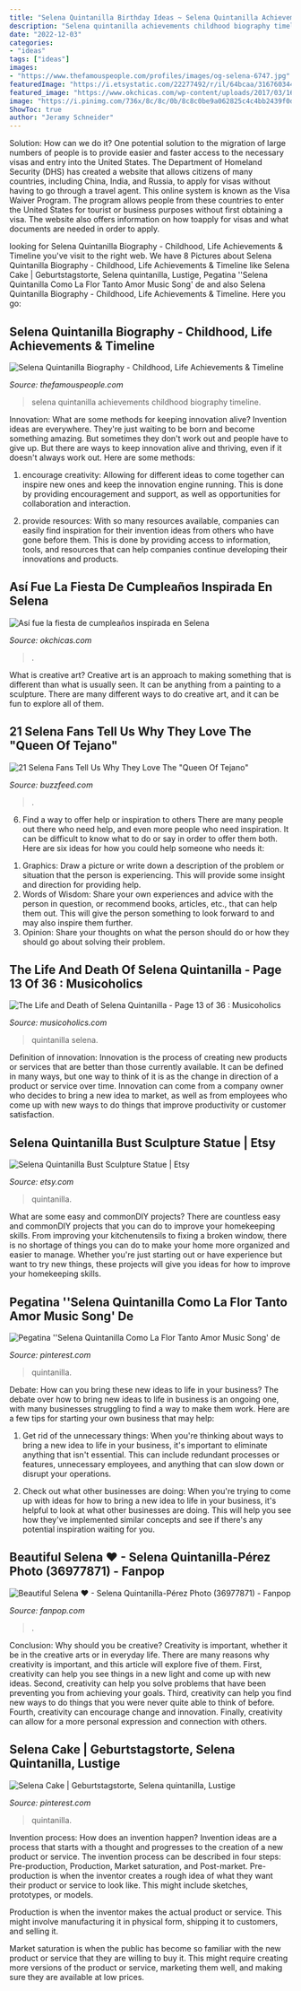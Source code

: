```yaml
---
title: "Selena Quintanilla Birthday Ideas ~ Selena Quintanilla Achievements Childhood Biography Timeline"
description: "Selena quintanilla achievements childhood biography timeline"
date: "2022-12-03"
categories:
- "ideas"
tags: ["ideas"]
images:
- "https://www.thefamouspeople.com/profiles/images/og-selena-6747.jpg"
featuredImage: "https://i.etsystatic.com/22277492/r/il/64bcaa/3167603449/il_fullxfull.3167603449_8d9r.jpg"
featured_image: "https://www.okchicas.com/wp-content/uploads/2017/03/16711706_10206363572927745_2446627955207932949_n.jpg"
image: "https://i.pinimg.com/736x/8c/8c/0b/8c8c0be9a062825c4c4bb2439f0d9b7c.jpg"
ShowToc: true
author: "Jeramy Schneider"
---
```



Solution: How can we do it?
One potential solution to the migration of large numbers of people is to provide easier and faster access to the necessary visas and entry into the United States. The Department of Homeland Security (DHS) has created a website that allows citizens of many countries, including China, India, and Russia, to apply for visas without having to go through a travel agent. This online system is known as the Visa Waiver Program. The program allows people from these countries to enter the United States for tourist or business purposes without first obtaining a visa. The website also offers information on how toapply for visas and what documents are needed in order to apply.

	

		
looking for Selena Quintanilla Biography - Childhood, Life Achievements &amp; Timeline you've visit to the right web. We have 8 Pictures about Selena Quintanilla Biography - Childhood, Life Achievements &amp; Timeline like Selena Cake | Geburtstagstorte, Selena quintanilla, Lustige, Pegatina &#039;&#039;Selena Quintanilla Como La Flor Tanto Amor Music Song&#039; de and also Selena Quintanilla Biography - Childhood, Life Achievements &amp; Timeline. Here you go:
		
    
## Selena Quintanilla Biography - Childhood, Life Achievements &amp; Timeline

<img loading=lazy src="https://www.thefamouspeople.com/profiles/images/og-selena-6747.jpg" onerror="this.onerror=null;this.src='https://tse4.mm.bing.net/th?id=OIP.0OSOpBQ-_-oeFvMQy2R04QHaD4&amp;pid=15.1';" alt="Selena Quintanilla Biography - Childhood, Life Achievements &amp; Timeline">

_Source: thefamouspeople.com_

>selena quintanilla achievements childhood biography timeline. 

	

Innovation: What are some methods for keeping innovation alive?
Invention ideas are everywhere. They're just waiting to be born and become something amazing. But sometimes they don't work out and people have to give up. But there are ways to keep innovation alive and thriving, even if it doesn't always work out. Here are some methods:
1. encourage creativity: Allowing for different ideas to come together can inspire new ones and keep the innovation engine running. This is done by providing encouragement and support, as well as opportunities for collaboration and interaction.

2. provide resources: With so many resources available, companies can easily find inspiration for their invention ideas from others who have gone before them. This is done by providing access to information, tools, and resources that can help companies continue developing their innovations and products.


    
## Así Fue La Fiesta De Cumpleaños Inspirada En Selena

<img loading=lazy src="https://www.okchicas.com/wp-content/uploads/2017/03/16711706_10206363572927745_2446627955207932949_n.jpg" onerror="this.onerror=null;this.src='https://tse2.mm.bing.net/th?id=OIP.sFkuVoigF75JwGuSwsQqIAHaLl&amp;pid=15.1';" alt="Así fue la fiesta de cumpleaños inspirada en Selena">

_Source: okchicas.com_

>. 

	

What is creative art?
Creative art is an approach to making something that is different than what is usually seen. It can be anything from a painting to a sculpture. There are many different ways to do creative art, and it can be fun to explore all of them.

    
## 21 Selena Fans Tell Us Why They Love The &quot;Queen Of Tejano&quot;

<img loading=lazy src="https://img.buzzfeed.com/buzzfeed-static/static/2016-04/16/21/campaign_images/webdr09/selena-forever-2-26451-1460855229-4_dblbig.jpg" onerror="this.onerror=null;this.src='https://tse4.mm.bing.net/th?id=OIP.S9AusM_g6kHHLCcEKqcokwHaE6&amp;pid=15.1';" alt="21 Selena Fans Tell Us Why They Love The &quot;Queen Of Tejano&quot;">

_Source: buzzfeed.com_

>. 

	

6) Find a way to offer help or inspiration to others
There are many people out there who need help, and even more people who need inspiration. It can be difficult to know what to do or say in order to offer them both. Here are six ideas for how you could help someone who needs it: 
1. Graphics: Draw a picture or write down a description of the problem or situation that the person is experiencing. This will provide some insight and direction for providing help. 
2. Words of Wisdom: Share your own experiences and advice with the person in question, or recommend books, articles, etc., that can help them out. This will give the person something to look forward to and may also inspire them further. 
3. Opinion: Share your thoughts on what the person should do or how they should go about solving their problem.

    
## The Life And Death Of Selena Quintanilla - Page 13 Of 36 : Musicoholics

<img loading=lazy src="https://www.musicoholics.com/best-of-the-best/the-life-and-death-of-selena-quintanilla/img/SelenaQuintanillaHeader.jpg" onerror="this.onerror=null;this.src='https://tse1.mm.bing.net/th?id=OIP.NxVlqaXk2A9VPJrPYlw8SgHaEP&amp;pid=15.1';" alt="The Life and Death of Selena Quintanilla - Page 13 of 36 : Musicoholics">

_Source: musicoholics.com_

>quintanilla selena. 

	

Definition of innovation:
Innovation is the process of creating new products or services that are better than those currently available. It can be defined in many ways, but one way to think of it is as the change in direction of a product or service over time. Innovation can come from a company owner who decides to bring a new idea to market, as well as from employees who come up with new ways to do things that improve productivity or customer satisfaction.

    
## Selena Quintanilla Bust Sculpture Statue | Etsy

<img loading=lazy src="https://i.etsystatic.com/22277492/r/il/64bcaa/3167603449/il_fullxfull.3167603449_8d9r.jpg" onerror="this.onerror=null;this.src='https://tse3.mm.bing.net/th?id=OIP.JrBUERapuWTA2UmckyPcWAHaJ4&amp;pid=15.1';" alt="Selena Quintanilla Bust Sculpture Statue | Etsy">

_Source: etsy.com_

>quintanilla. 

	

What are some easy and commonDIY projects?
There are countless easy and commonDIY projects that you can do to improve your homekeeping skills. From improving your kitchenutensils to fixing a broken window, there is no shortage of things you can do to make your home more organized and easier to manage. Whether you're just starting out or have experience but want to try new things, these projects will give you ideas for how to improve your homekeeping skills.

    
## Pegatina &#039;&#039;Selena Quintanilla Como La Flor Tanto Amor Music Song&#039; De

<img loading=lazy src="https://i.pinimg.com/736x/e1/18/e2/e118e2d4b9e1c4b414c8813c1cb3416e.jpg" onerror="this.onerror=null;this.src='https://tse2.mm.bing.net/th?id=OIP.lbOVJqy44sqbbnnylTkA3gHaHa&amp;pid=15.1';" alt="Pegatina &#039;&#039;Selena Quintanilla Como La Flor Tanto Amor Music Song&#039; de">

_Source: pinterest.com_

>quintanilla. 

	

Debate: How can you bring these new ideas to life in your business?
The debate over how to bring new ideas to life in business is an ongoing one, with many businesses struggling to find a way to make them work. Here are a few tips for starting your own business that may help: 
1. Get rid of the unnecessary things: When you're thinking about ways to bring a new idea to life in your business, it's important to eliminate anything that isn't essential. This can include redundant processes or features, unnecessary employees, and anything that can slow down or disrupt your operations. 

2. Check out what other businesses are doing: When you're trying to come up with ideas for how to bring a new idea to life in your business, it's helpful to look at what other businesses are doing. This will help you see how they've implemented similar concepts and see if there's any potential inspiration waiting for you.

    
## Beautiful Selena ♥ - Selena Quintanilla-Pérez Photo (36977871) - Fanpop

<img loading=lazy src="http://images6.fanpop.com/image/photos/36900000/Beautiful-Selena-selena-quintanilla-perez-36977871-720-479.jpg" onerror="this.onerror=null;this.src='https://tse2.mm.bing.net/th?id=OIP.0gJ1i1sY5hKHB1lr3cLWwgHaE7&amp;pid=15.1';" alt="Beautiful Selena ♥ - Selena Quintanilla-Pérez Photo (36977871) - Fanpop">

_Source: fanpop.com_

>. 

	

Conclusion: Why should you be creative?
Creativity is important, whether it be in the creative arts or in everyday life. There are many reasons why creativity is important, and this article will explore five of them. First, creativity can help you see things in a new light and come up with new ideas. Second, creativity can help you solve problems that have been preventing you from achieving your goals. Third, creativity can help you find new ways to do things that you were never quite able to think of before. Fourth, creativity can encourage change and innovation. Finally, creativity can allow for a more personal expression and connection with others.

    
## Selena Cake | Geburtstagstorte, Selena Quintanilla, Lustige

<img loading=lazy src="https://i.pinimg.com/736x/8c/8c/0b/8c8c0be9a062825c4c4bb2439f0d9b7c.jpg" onerror="this.onerror=null;this.src='https://tse3.mm.bing.net/th?id=OIP.r5mcvNUIvEseSebpxuipHgHaJ3&amp;pid=15.1';" alt="Selena Cake | Geburtstagstorte, Selena quintanilla, Lustige">

_Source: pinterest.com_

>quintanilla. 

	

Invention process: How does an invention happen?
Invention ideas are a process that starts with a thought and progresses to the creation of a new product or service. The invention process can be described in four steps: Pre-production, Production, Market saturation, and Post-market.
Pre-production is when the inventor creates a rough idea of what they want their product or service to look like. This might include sketches, prototypes, or models.

Production is when the inventor makes the actual product or service. This might involve manufacturing it in physical form, shipping it to customers, and selling it.

Market saturation is when the public has become so familiar with the new product or service that they are willing to buy it. This might require creating more versions of the product or service, marketing them well, and making sure they are available at low prices.

